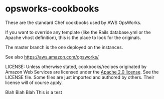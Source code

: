 opsworks-cookbooks
==================

These are the standard Chef cookbooks used by AWS OpsWorks.

If you want to override any template (like the Rails database.yml or the Apache vhost definition), this is the
place to look for the originals.

The master branch is the one deployed on the instances.

See also <https://aws.amazon.com/opsworks/>

LICENSE: Unless otherwise stated, cookbooks/recipes originated by Amazon Web Services are licensed under the [Apache 2.0
license](http://aws.amazon.com/apache2.0/). See the LICENSE file. Some files are just imported and authored by others. Their license will of course apply.


Blah Blah Blah This is a test
